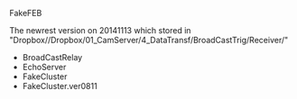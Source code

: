 FakeFEB

The newrest version on 20141113
which stored in "Dropbox//Dropbox/01_CamServer/4_DataTransf/BroadCastTrig/Receiver/"
- BroadCastRelay
- EchoServer
- FakeCluster
- FakeCluster.ver0811
